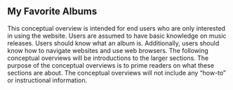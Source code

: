 <!-- overview_usr.md -->

## My Favorite Albums

This conceptual overview is intended for end users who are only interested in using the website.  Users are assumed to have basic knowledge on music releases.  Users should know what an album is.  Additionally, users should know how to navigate websites and use web browsers.  The following conceptual overviews will be introductions to the larger sections.  The purpose of the conceptual overviews is to prime readers on what these sections are about.   The conceptual overviews will not include any “how-to” or instructional information.
